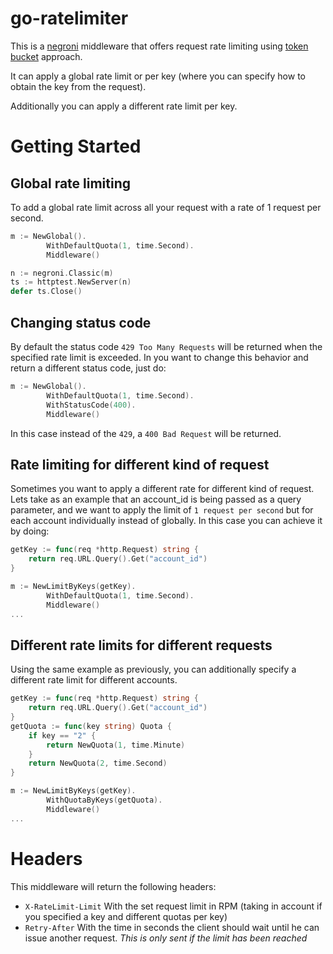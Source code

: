 # go-ratelimiterThis is a [negroni](https://github.com/urfave/negroni) middleware that offers request rate limiting using [token bucket](https://en.wikipedia.org/wiki/Token_bucket) approach.It can apply a global rate limit or per key (where you can specify how to obtain the key from the request).Additionally you can apply a different rate limit per key.# Getting Started## Global rate limitingTo add a global rate limit across all your request with a rate of 1 request per second.```gom := NewGlobal().        WithDefaultQuota(1, time.Second).        Middleware()n := negroni.Classic(m)ts := httptest.NewServer(n)defer ts.Close()```## Changing status codeBy default the status code `429 Too Many Requests` will be returned when the specified rate limit is exceeded. In you want to change this behavior and return a different status code, just do:```gom := NewGlobal().        WithDefaultQuota(1, time.Second).        WithStatusCode(400).        Middleware()```In this case instead of the `429`, a `400 Bad Request` will be returned.## Rate limiting for different kind of requestSometimes you want to apply a different rate for different kind of request. Lets take as an example that an account_id is being passed as a query parameter, and we want to apply the limit of `1 request per second` but for each account individually instead of globally. In this case you can achieve it by doing:```gogetKey := func(req *http.Request) string {    return req.URL.Query().Get("account_id")}m := NewLimitByKeys(getKey).        WithDefaultQuota(1, time.Second).        Middleware()...```## Different rate limits for different requestsUsing the same example as previously, you can additionally specify a different rate limit for different accounts.```gogetKey := func(req *http.Request) string {    return req.URL.Query().Get("account_id")}getQuota := func(key string) Quota {    if key == "2" {        return NewQuota(1, time.Minute)    }    return NewQuota(2, time.Second)}m := NewLimitByKeys(getKey).        WithQuotaByKeys(getQuota).        Middleware()...```# HeadersThis middleware will return the following headers: - `X-RateLimit-Limit` With the set request limit in RPM (taking in account if you specified a key and different quotas per key) - `Retry-After` With the time in seconds the client should wait until he can issue another request. *This is only sent if the limit has been reached*